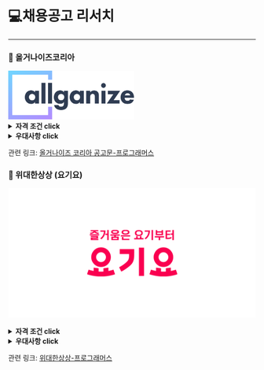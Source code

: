 # 💻채용공고 리서치

---

### 🏸 올거나이즈코리아



<img src="공고리서치_백엔드_20220708.assets/qll.png" alt="자연어 이해 AI SaaS 스타트업 '올거나이즈', 110억 규모 투자 유치 – 스타트업 스토리 플랫폼 '플래텀(Platum)'" style="zoom: 25%;" />

<details>
<summary><strong>자격 조건 click</strong></summary>
<ul>
    <li>Python과 Python Framework (Django / Flask 등)를 이용한 백엔드 서버 개발 경력을 보유하신 분</li>
    <li>GCP/AWS 위에서 서버 관리를 해 본 경험이 있으신 분</li>
    <li>고객이 직접 사용하는 프러덕션 서비스의 back-end 개발 및 배포 경험이 있으신 분</li>
    <li>고객의 요구사항에 대해서 기민하게 반응하고, 디자이너, 기획자, 세일즈와 커뮤니케이션이 가능한 분</li>
    <li>Readable 한 코드를 작성하시는 분</li>
    <li>백엔드의 코드 체인지가 고객에게 어떤 영향을 미치는지 고객 관점에서 생각하실 수 있는 분</li>
    <li>테스트 코드를 작성하는 습관이 있으신 분</li>
    <li>Deep Learning 쪽을 배우고 싶은 열정이 있으신 분</li>
    <li>web server 의 performance tuning 을 해 보신 경험이 있으신 분</li>
</ul>
</details>

<details>
    <summary><strong>우대사항 click</strong></summary>
<ul>
    <li>본인이 알고 있는 지식을 팀원과 공유하는데 적극적이신 분 </li>
    <li>본인의 산출물을 영어로 발표하실 수 있으신 분. 혹은 그렇게 되기 위해서 노력하시는 분</li>
    <li>Redis, Kafka 등 데이터 파이프라인 쪽 처리 경험이 있으신 분</li>
    <li>Large scale web application 개발 경험이 있으신 분</li>
    <li>Lean Startup 및 Growth Hacking 경험이 있으신 분</li>
    <li>Google Analytics, Mailchimp, PhraseApp 등 3rd party service 와 integration 해 보신 경험이 있으신 분</li>
    <li>Open Source 를 사용하시는 것에 열려있지만, 가져다 쓰시는 코드의 내부는 가급적 들여다 보시는 분</li>
    <li>Agile process 에 익숙하신 분</li>
<ul>
</details>    


관련 링크:  [올거나이즈 코리아 공고문-프로그래머스](https://career.programmers.co.kr/job_positions/11167)



### 🏸 위대한상상 (요기요)

![app_img_560x292_v2](공고리서치_백엔드_20220708.assets/app_img_560x292_v2-16572958391902.png)

<details>
<summary><strong>자격 조건 click</strong></summary>
<ul>
    <li>고가용, 확장 가능한 시스템 아키텍쳐 설계 및 개발 능력</li>
	<li>Python, Java, Ruby, Node.js 등을 사용한 6년 이상의 개발 경력 또는 그에 준하는 실력</li>
	<li>web framework (Django, FastAPI, Spring, Rails 등) 을 사용한 3년 이상의 웹 개발 경력 또는 그에 준하는 실력</li>
    <li>경력 6년 이상</li>
</ul>
</details>    

<details>
    <summary><strong>우대사항 click</strong></summary>
<ul>
    <li>데이터베이스(RDBMS 또는 NoSQL,NewSQL)에 대한 깊은 이해</li>
	<li>대용량 분산 인프라 설계, 운영 경험(Kafka, CDC등)</li>
	<li>컨테이너 기반 서비스 개발 및 운영 경험</li>
</ul>
</details>


관련 링크: [위대한상상-프로그래머스](https://career.programmers.co.kr/job_positions/775)

